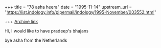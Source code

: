 +++
title = "78 asha heera"
date = "1995-11-14"
upstream_url = "https://list.indology.info/pipermail/indology/1995-November/003552.html"

+++
[Archive link](https://list.indology.info/pipermail/indology/1995-November/003552.html)

Hi,
I would like to have pradeep's bhajans

bye
asha from the Netherlands





